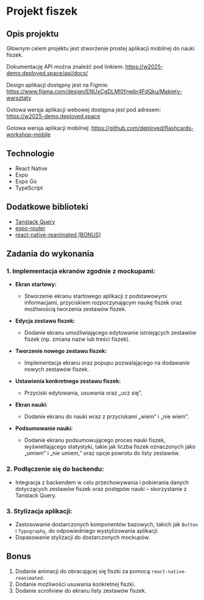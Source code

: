 # Projekt fiszek

## Opis projektu

Głównym celem projektu jest stworzenie prostej aplikacji mobilnej do nauki fiszek.

Dokumentację API można znaleźć pod linkiem: https://w2025-demo.deployed.space/api/docs/

Design aplikacji dostępny jest na Figmie: https://www.figma.com/design/ENUxCgDLMl0fnwbr4FdQku/Makiety-warsztaty

Gotowa wersja aplikacji webowej dostępna jest pod adresem: https://w2025-demo.deployed.space

Gotowa wersja aplikacji mobilnej: https://github.com/deployed/flashcards-workshop-mobile

## Technologie

- React Native
- Expo
- Expo Go
- TypeScript

## Dodatkowe biblioteki

- [Tanstack Query](https://tanstack.com/query/latest)
- [expo-router](https://docs.expo.dev/router/introduction/)
- [react-native-reanimated (BONUS)](https://docs.swmansion.com/react-native-reanimated/examples/flipCard/)

## Zadania do wykonania

### 1. **Implementacja ekranów zgodnie z mockupami:**

- **Ekran startowy:** 
  - Stworzenie ekranu startowego aplikacji z podstawowymi informacjami, przyciskiem rozpoczynającym naukę fiszek oraz możliwością tworzenia zestawów fiszek.
  
- **Edycja zestawu fiszek:** 
  - Dodanie ekranu umożliwiającego edytowanie istniejących zestawów fiszek (np. zmiana nazw lub treści fiszek).
  
- **Tworzenie nowego zestawu fiszek:** 
  - Implementacja ekranu oraz popupu pozwalającego na dodawanie nowych zestawów fiszek.
  
- **Ustawienia konkretnego zestawu fiszek:** 
  - Przyciski edytowania, usuwania oraz „ucz się”.
  
- **Ekran nauki:** 
  - Dodanie ekranu do nauki wraz z przyciskami „wiem” i „nie wiem”.
  
- **Podsumowanie nauki:** 
  - Dodanie ekranu podsumowującego proces nauki fiszek, wyświetlającego statystyki, takie jak liczba fiszek oznaczonych jako „umiem” i „nie umiem,” oraz opcje powrotu do listy zestawów.

### 2. **Podłączenie się do backendu:**

- Integracja z backendem w celu przechowywania i pobierania danych dotyczących zestawów fiszek oraz postępów nauki – skorzystanie z Tanstack Query.

### 3. **Stylizacja aplikacji:**

- Zastosowanie dostarczonych komponentów bazowych, takich jak `Button` i `Typography`, do odpowiedniego wystylizowania aplikacji.
- Dopasowanie stylizacji do dostarczonych mockupów.

## Bonus

1. Dodanie animacji do obracającej się fiszki za pomocą `react-native-reanimated`.
2. Dodanie możliwości usuwania konkretnej fiszki.
3. Dodanie scrollview do ekranu listy zestawów fiszek.
